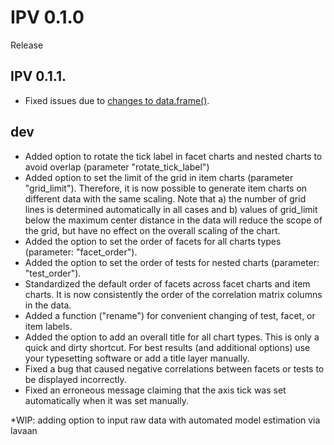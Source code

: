 # IPV 0.1.0
Release

## IPV 0.1.1.
* Fixed issues due to  [changes to data.frame()](https://developer.r-project.org/Blog/public/2020/02/16/stringsasfactors/index.html
).

## dev
* Added option to rotate the tick label in facet charts and nested charts to avoid overlap (parameter "rotate_tick_label")
* Added option to set the limit of the grid in item charts (parameter "grid_limit"). Therefore, it is now possible to generate item charts on different data with the same scaling. Note that a) the number of grid lines is determined automatically in all cases and b) values of grid_limit below the maximum center distance in the data will reduce the scope of the grid, but have no effect on the overall scaling of the chart.
* Added the option to set the order of facets for all charts types (parameter: "facet_order").
* Added the option to set the order of tests for nested charts (parameter: "test_order").
* Standardized the default order of facets across facet charts and item charts. It is now consistently the order of the correlation matrix columns in the data.
* Added a function ("rename") for convenient changing of test, facet, or item labels.
* Added the option to add an overall title for all chart types. This is only a quick and dirty shortcut. For best results (and additional options) use your typesetting software or add a title layer manually.
* Fixed a bug that caused negative correlations between facets or tests to be displayed incorrectly.
* Fixed an erroneous message claiming that the axis tick was set automatically when it was set manually.

*WIP: adding option to input raw data with automated model estimation via lavaan
